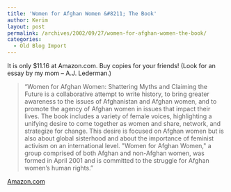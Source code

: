 ```yaml
---
title: 'Women for Afghan Women &#8211; The Book'
author: Kerim
layout: post
permalink: /archives/2002/09/27/women-for-afghan-women-the-book/
categories:
  - Old Blog Import
---
```

It is only $11.16 at Amazon.com. Buy copies for your friends! (Look for an essay by my mom &#8211; A.J. Lederman.)


>   &#8220;Women for Afghan Women: Shattering Myths and Claiming the Future is a collaborative attempt to write history, to bring greater awareness to the issues of Afghanistan and Afghan women, and to promote the agency of Afghan women in issues that impact their lives. The book includes a variety of female voices, highlighting a unifying desire to come together as women and share, network, and strategize for change. This desire is focused on Afghan women but is also about global sisterhood and about the importance of feminist activism on an international level. "Women for Afghan Women," a group comprised of both Afghan and non-Afghan women, was formed in April 2001 and is committed to the struggle for Afghan women&#8217;s human rights.&#8221;


<a href="http://www.amazon.com/exec/obidos/tg/detail/-/1403960178/qid=1033142888/" onclick="_gaq.push(['_trackEvent', 'outbound-article', 'http://www.amazon.com/exec/obidos/tg/detail/-/1403960178/qid=1033142888/', 'Amazon.com']);" >Amazon.com</a>

